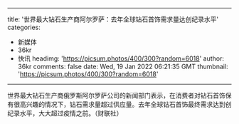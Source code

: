 
---
title: '世界最大钻石生产商阿尔罗萨：去年全球钻石首饰需求量达创纪录水平'
categories: 
 - 新媒体
 - 36kr
 - 快讯
headimg: 'https://picsum.photos/400/300?random=6018'
author: 36kr
comments: false
date: Wed, 19 Jan 2022 06:21:35 GMT
thumbnail: 'https://picsum.photos/400/300?random=6018'
---

<div>   
世界最大钻石生产商俄罗斯阿尔罗萨公司的新闻部门表示，在消费者对钻石首饰保有很高兴趣的情况下，钻石需求量超过供应量。去年全球钻石首饰最终需求达到创纪录水平，大大超过疫情之前。（财联社）  
</div>
            